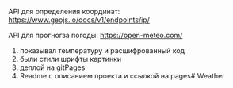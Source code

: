 API для определения координат:
https://www.geojs.io/docs/v1/endpoints/ip/

API для прогногза погоды:
https://open-meteo.com/

1. показывал температуру и расшифрованный код
2. были стили шрифты картинки 
3. деплой на gitPages
4. Readme c описанием проекта и ссылкой на pages#   W e a t h e r  
 